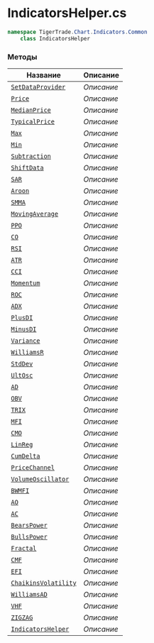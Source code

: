
# IndicatorsHelper.cs
```csharp
namespace TigerTrade.Chart.Indicators.Common  
    class IndicatorsHelper
```

### Методы
| Название | Описание |
| --- | --- |
| [`SetDataProvider`](./Методы/SetDataProvider.md) | *Описание* |
| [`Price`](./Методы/Price.md) | *Описание* |
| [`MedianPrice`](./Методы/MedianPrice.md) | *Описание* |
| [`TypicalPrice`](./Методы/TypicalPrice.md) | *Описание* |
| [`Max`](./Методы/Max.md) | *Описание* |
| [`Min`](./Методы/Min.md) | *Описание* |
| [`Subtraction`](./Методы/Subtraction.md) | *Описание* |
| [`ShiftData`](./Методы/ShiftData.md) | *Описание* |
| [`SAR`](./Методы/SAR.md) | *Описание* |
| [`Aroon`](./Методы/Aroon.md) | *Описание* |
| [`SMMA`](./Методы/SMMA.md) | *Описание* |
| [`MovingAverage`](./Методы/MovingAverage.md) | *Описание* |
| [`PPO`](./Методы/PPO.md) | *Описание* |
| [`CO`](./Методы/CO.md) | *Описание* |
| [`RSI`](./Методы/RSI.md) | *Описание* |
| [`ATR`](./Методы/ATR.md) | *Описание* |
| [`CCI`](./Методы/CCI.md) | *Описание* |
| [`Momentum`](./Методы/Momentum.md) | *Описание* |
| [`ROC`](./Методы/ROC.md) | *Описание* |
| [`ADX`](./Методы/ADX.md) | *Описание* |
| [`PlusDI`](./Методы/PlusDI.md) | *Описание* |
| [`MinusDI`](./Методы/MinusDI.md) | *Описание* |
| [`Variance`](./Методы/Variance.md) | *Описание* |
| [`WilliamsR`](./Методы/WilliamsR.md) | *Описание* |
| [`StdDev`](./Методы/StdDev.md) | *Описание* |
| [`UltOsc`](./Методы/UltOsc.md) | *Описание* |
| [`AD`](./Методы/AD.md) | *Описание* |
| [`OBV`](./Методы/OBV.md) | *Описание* |
| [`TRIX`](./Методы/TRIX.md) | *Описание* |
| [`MFI`](./Методы/MFI.md) | *Описание* |
| [`CMO`](./Методы/CMO.md) | *Описание* |
| [`LinReg`](./Методы/LinReg.md) | *Описание* |
| [`CumDelta`](./Методы/CumDelta.md) | *Описание* |
| [`PriceChannel`](./Методы/PriceChannel.md) | *Описание* |
| [`VolumeOscillator`](./Методы/VolumeOscillator.md) | *Описание* |
| [`BWMFI`](./Методы/BWMFI.md) | *Описание* |
| [`AO`](./Методы/AO.md) | *Описание* |
| [`AC`](./Методы/AC.md) | *Описание* |
| [`BearsPower`](./Методы/BearsPower.md) | *Описание* |
| [`BullsPower`](./Методы/BullsPower.md) | *Описание* |
| [`Fractal`](./Методы/Fractal.md) | *Описание* |
| [`CMF`](./Методы/CMF.md) | *Описание* |
| [`EFI`](./Методы/EFI.md) | *Описание* |
| [`ChaikinsVolatility`](./Методы/ChaikinsVolatility.md) | *Описание* |
| [`WilliamsAD`](./Методы/WilliamsAD.md) | *Описание* |
| [`VHF`](./Методы/VHF.md) | *Описание* |
| [`ZIGZAG`](./Методы/ZIGZAG.md) | *Описание* |
| [`IndicatorsHelper`](./Методы/IndicatorsHelper.md) | *Описание* |

